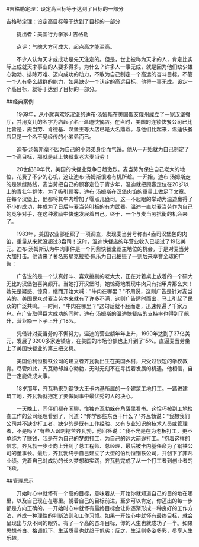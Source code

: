 #吉格勒定理：设定高目标等于达到了目标的一部分

吉格勒定理：设定高目标等于达到了目标的一部分

　　提出者：美国行为学家J·吉格勒

　　点评：气魄大方可成大，起点高才能至高。

　　不少人认为天才或成功是先天注定的。但是，世上被称为天才的人，肯定比实际上成就天才事业的人要多得多。为什么？许多人一事无成，就是因为他们缺少雄心勃勃、排除万难、迈向成功的动力，不敢为自己制定一个高远的奋斗目标。不管一个人有多么超群的能力，如果缺少一个认定的高远目标，他将一事无成。设定一个高目标，就等于达到了目标的一部分。

##经典案例

　　1969年，从小就喜欢吃汉堡的迪布·汤姆斯在美国俄亥俄州成立了一家汉堡餐厅，并用女儿的名字为店起了名--温迪快餐店。在当时，美国的连锁快餐公司已比比皆是，麦当劳、肯德基、汉堡王等大店已是大名鼎鼎。与他们比起来，温迪快餐店只是一个名不见经传的小弟弟而已。

　　迪布·汤姆斯毫不因为自己的小弟弟身份而气馁。他从一开始就为自己制定了一个高目标，那就是赶上快餐业老大麦当劳！

　　20世纪80年代，美国的快餐业竞争日趋激烈。麦当劳为保住自己老大的地位，花费了不少的心机，这让迪布·汤姆斯很难有机所趁。一开始，迪布·汤姆斯走的是隙缝路线，麦当劳把自己的顾客定位于青少年，温迪就把顾客定位在20岁以上的青壮年群体。为了吸引顾客，迪布·汤姆斯在汉堡肉馅的重量上做足了文章。在每个汉堡上，他都将其牛肉增加了零点几盎司。这一不起眼的举动为温迪赢得了不小的成功，并成为了日后与麦当劳叫板的有力武器。温迪一直以麦当劳作为自己的竞争对手，在这种激励中快速发展着自己。终于，一个与麦当劳抗衡的机会来了。

　　1983年，美国农业部组织了一项调查，发现麦当劳号称有4盎司汉堡包的肉馅，重量从来就没超过3盎司！这时，温迪快餐店的年营业收入已超过了19亿美元。迪布·汤姆斯认为牛肉事件是一个问鼎快餐业霸主地位的机会，于是对麦当劳大加打击。他请来了著名影星克拉拉·佩乐为自己拍摄了一则后来享誉全球的广告：

　　广告说的是一个认真好斗、喜欢挑剔的老太太，正在对着桌上放着的一个硕大无比的汉堡包喜笑颜开。当她打开汉堡时，她惊奇地发现牛肉只有指甲片那么大！她先是疑惑、惊奇，继而开始大喊："牛肉在哪里？"不用说，这则广告是针对麦当劳的。美国民众对麦当劳本来就有了许多不满，这则广告适时而出，马上引起了民众的广泛共鸣。一时间，"牛肉在哪里？"这句话就不胫而走，迅速传遍了千家万户。在广告取得巨大成功的同时，迪布·汤姆斯的温迪快餐店的支持率也得到了飙升，营业额一下子上升了18%。

　　凭借针对麦当劳的不懈努力，温迪的营业额年年上升，1990年达到了37亿美元，发展了3200多家连锁店，在美国的市场份额也上升到了15%。直逼麦当劳坐上了美国快餐业的第三把交椅。

　　美国伯利恒钢铁公司的建立者齐瓦勃出生在美国乡村，只受过很短的学校教育。尽管如此，齐瓦勃却雄心勃勃，无时无刻不在寻找着发展的机遇。他相信，自己一定能做成大事。

　　18岁那年，齐瓦勃来到钢铁大王卡内基所属的一个建筑工地打工。一踏进建筑工地，齐瓦勃就抱定了要做同事中最优秀的人的决心。

　　一天晚上，同伴们都在闲聊，惟独齐瓦勃躲在角落里看书。这恰巧被到工地检查工作的公司经理看到了，问道："你学那些东西干什么？"齐瓦勃说："我想我们公司并不缺少打工者，缺少的是既有工作经验、又有专业知识的技术人员或管理者，不是吗？"有些人讽刺挖苦齐瓦勃，他回答说："我不光是在为老板打工，更不单纯为了赚钱，我是在为自己的梦想打工，为自己的远大前途打工。"抱着这样的信念，齐瓦勃一步步向上升到了总工程师、总经理，最后被卡内基任命为了钢铁公司的董事长。最后，齐瓦勃终于自己建立了大型的伯利恒钢铁公司，并创下了非凡业绩。凭着自己对成功的长久梦想和实践，齐瓦勃完成了从一个打工者到创业者的飞跃。

##管理启示

　　开始时心中就怀有一个高的目标，意味着从一开始你就知道自己的目的地在哪里，以及自己现在在哪里。朝着自己的目标前进，至少可以肯定，你迈出的每一步都是方向正确的。一开始时心中就怀有最终目标会让你逐渐形成一种良好的工作方法，养成一种理性的判断法则和工作习惯。如果一开始心中就怀有最终目标，就会呈现出与众不同的眼界。有了一个高的奋斗目标，你的人生也就成功了一半。如果思想苍白、格调低下，生活质量也就趋于低劣；反之，生活则多姿多彩，尽享人生乐趣。














